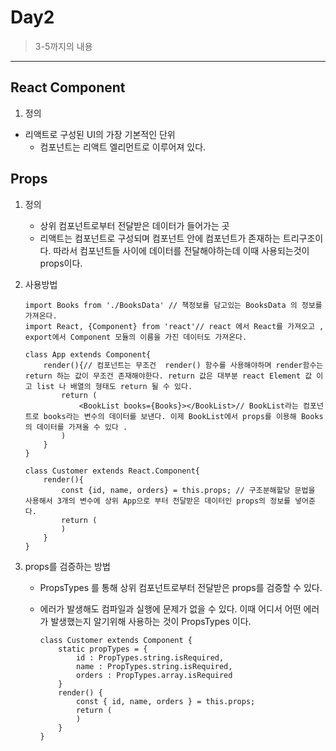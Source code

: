 # Day2

> 3-5까지의 내용 

---

## React Component

1. 정의
- 리액트로 구성된 UI의 가장 기본적인 단위  
   - 컴포넌트는 리액트 엘리먼트로 이루어져 있다. 

## Props

1. 정의

   - 상위 컴포넌트로부터 전달받은 데이터가 들어가는 곳 
   - 리액트는 컴포넌트로 구성되며 컴포넌트 안에 컴포넌트가 존재하는 트리구조이다. 따라서 컴포넌트들 사이에 데이터를 전달해야하는데 이때 사용되는것이 props이다. 

2. 사용방법

   ```react
   import Books from './BooksData' // 책정보를 담고있는 BooksData 의 정보를 가져온다. 
   import React, {Component} from 'react'// react 에서 React를 가져오고 , export에서 Component 모듈의 이름을 가진 데이터도 가져온다. 
   
   class App extends Component{
       render(){// 컴포넌트는 무조건  render() 함수를 사용해야하며 render함수는 return 하는 값이 무조건 존재해야한다. return 값은 대부분 react Element 값 이고 list 나 배열의 형태도 return 될 수 있다. 
           return (
               <BookList books={Books}></BookList>// BookList라는 컴포넌트로 books라는 변수의 데이터를 보낸다. 이제 BookList에서 props를 이용해 Books의 데이터를 가져올 수 있다 .
           )
       }
   }
   ```

   ```react
   class Customer extends React.Component{
       render(){ 
           const {id, name, orders} = this.props; // 구조분해할당 문법을 사용해서 3개의 변수에 상위 App으로 부터 전달받은 데이터인 props의 정보를 넣어준다. 
           return (
           )
       }
   }
   ```

3. props를 검증하는 방법

   - PropsTypes 를 통해 상위 컴포넌트로부터 전달받은 props를 검증할 수 있다. 

   - 에러가 발생해도 컴파일과 실행에 문제가 없을 수 있다. 이때 어디서 어떤 에러가 발생했는지 알기위해 사용하는 것이 PropsTypes 이다. 

     ```react
     class Customer extends Component {
         static propTypes = {
             id : PropTypes.string.isRequired,
             name : PropTypes.string.isRequired,
             orders : PropTypes.array.isRequired
         }
         render() {
             const { id, name, orders } = this.props;
             return (
             )
         }
     }
     ```

     

